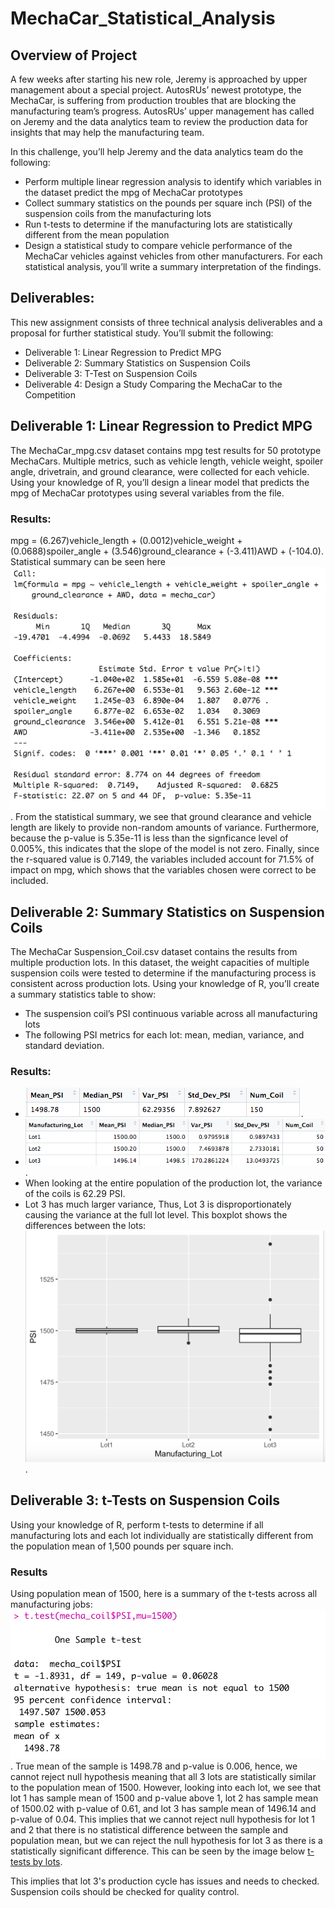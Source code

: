 # MechaCar_Statistical_Analysis

## Overview of Project
A few weeks after starting his new role, Jeremy is approached by upper management about a special project. AutosRUs’ newest prototype, the MechaCar, is suffering from production troubles that are blocking the manufacturing team’s progress. AutosRUs’ upper management has called on Jeremy and the data analytics team to review the production data for insights that may help the manufacturing team.

In this challenge, you’ll help Jeremy and the data analytics team do the following:

- Perform multiple linear regression analysis to identify which variables in the dataset predict the mpg of MechaCar prototypes
- Collect summary statistics on the pounds per square inch (PSI) of the suspension coils from the manufacturing lots
- Run t-tests to determine if the manufacturing lots are statistically different from the mean population
- Design a statistical study to compare vehicle performance of the MechaCar vehicles against vehicles from other manufacturers. For each statistical analysis, you’ll write a summary interpretation of the findings.


## Deliverables:
This new assignment consists of three technical analysis deliverables and a proposal for further statistical study. You’ll submit the following:

- Deliverable 1: Linear Regression to Predict MPG
- Deliverable 2: Summary Statistics on Suspension Coils
- Deliverable 3: T-Test on Suspension Coils
- Deliverable 4: Design a Study Comparing the MechaCar to the Competition

## Deliverable 1: Linear Regression to Predict MPG

The MechaCar_mpg.csv dataset contains mpg test results for 50 prototype MechaCars. Multiple metrics, such as vehicle length, vehicle weight, spoiler angle, drivetrain, and ground clearance, were collected for each vehicle. Using your knowledge of R, you’ll design a linear model that predicts the mpg of MechaCar prototypes using several variables from the file.

### Results:
mpg = (6.267)vehicle_length + (0.0012)vehicle_weight + (0.0688)spoiler_angle + (3.546)ground_clearance + (-3.411)AWD + (-104.0). Statistical summary can be seen here ![here](https://github.com/MuddassirR/MechaCar_Statistical_Analysis/blob/main/d1-LinearReg.png). From the statistical summary, we see that ground clearance and vehicle length are likely to provide non-random amounts of variance. Furthermore, because the p-value is 5.35e-11 is less than the signficance level of 0.005%, this indicates that the slope of the model is not zero. Finally, since the r-squared value is 0.7149, the variables included account for 71.5% of impact on mpg, which shows that the variables chosen were correct to be included. 

## Deliverable 2: Summary Statistics on Suspension Coils
The MechaCar Suspension_Coil.csv dataset contains the results from multiple production lots. In this dataset, the weight capacities of multiple suspension coils were tested to determine if the manufacturing process is consistent across production lots. Using your knowledge of R, you’ll create a summary statistics table to show:

- The suspension coil’s PSI continuous variable across all manufacturing lots
- The following PSI metrics for each lot: mean, median, variance, and standard deviation.

### Results: 
- ![Summary statistics for all manufacturing lots](https://github.com/MuddassirR/MechaCar_Statistical_Analysis/blob/main/total_lot_summary.png).
- ![Summary statistics for each manufacturing lot](https://github.com/MuddassirR/MechaCar_Statistical_Analysis/blob/main/manufactoring_lot_summary.png).
- When looking at the entire population of the production lot, the variance of the coils is 62.29 PSI.
- Lot 3 has much larger variance, Thus, Lot 3 is disproportionately causing the variance at the full lot level. This boxplot shows the differences between the lots: ![boxplot](https://github.com/MuddassirR/MechaCar_Statistical_Analysis/blob/main/boxplot2.png).

## Deliverable 3: t-Tests on Suspension Coils

Using your knowledge of R, perform t-tests to determine if all manufacturing lots and each lot individually are statistically different from the population mean of 1,500 pounds per square inch.

### Results

Using population mean of 1500, here is a summary of the t-tests across all manufacturing jobs: ![t-test summary](https://github.com/MuddassirR/MechaCar_Statistical_Analysis/blob/main/t_test_all.png). True mean of the sample is 1498.78 and p-value is 0.006, hence, we cannot reject null hypothesis meaning that all 3 lots are statistically similar to the population mean of 1500. However, looking into each lot, we see that lot 1 has sample mean of 1500 and p-value above 1, lot 2 has sample mean of 1500.02 with p-value of 0.61, and lot 3 has sample mean of 1496.14 and p-value of 0.04. This implies that we cannot reject null hypothesis for lot 1 and 2 that there is no statistical difference between the sample and population mean, but we can reject the null hypothesis for lot 3 as there is a statistically significant difference. This can be seen by the image below [t-tests by lots](https://github.com/MuddassirR/MechaCar_Statistical_Analysis/blob/main/t_test_lots123.png). 

This implies that lot 3's production cycle has issues and needs to  checked. Suspension coils should be checked for quality control. 



